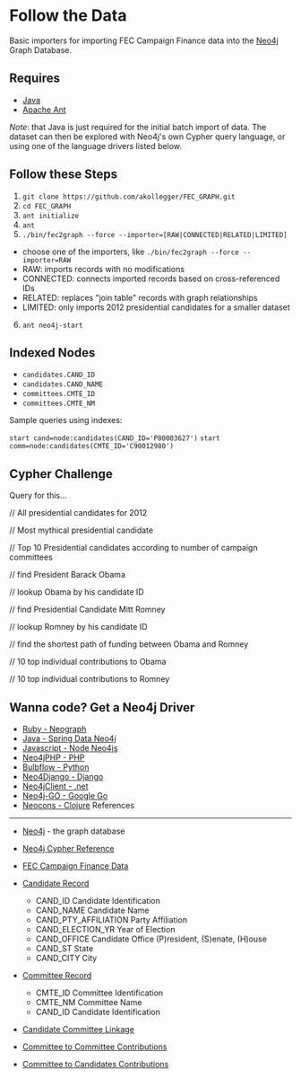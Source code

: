 Follow the Data
===============

Basic importers for importing FEC Campaign Finance data into the [Neo4j](http://neo4j.org) Graph Database.

Requires
--------

- [Java](http://www.oracle.com/us/technologies/java/overview/index.html)
- [Apache Ant](http://ant.apache.org)

*Note*: that Java is just required for the initial batch import of data. The dataset can then 
be explored with Neo4j's own Cypher query language, or using one of the language drivers
listed below.

Follow these Steps
------------------

1. `git clone https://github.com/akollegger/FEC_GRAPH.git`
2. `cd FEC_GRAPH`
3. `ant initialize`
4. `ant`
5. `./bin/fec2graph --force --importer=[RAW|CONNECTED|RELATED|LIMITED]`
  - choose one of the importers, like `./bin/fec2graph --force --importer=RAW`
  - RAW: imports records with no modifications
  - CONNECTED: connects imported records based on cross-referenced IDs
  - RELATED: replaces "join table" records with graph relationships
  - LIMITED: only imports 2012 presidential candidates for a smaller dataset
6. `ant neo4j-start`

Indexed Nodes
-------------

- `candidates.CAND_ID`
- `candidates.CAND_NAME`
- `committees.CMTE_ID`
- `committees.CMTE_NM`

Sample queries using indexes:

`start cand=node:candidates(CAND_ID='P80003627')`
`start comm=node:candidates(CMTE_ID='C90012980')`

Cypher Challenge
----------------

Query for this...

// All presidential candidates for 2012

// Most mythical presidential candidate

// Top 10 Presidential candidates according to number of campaign committees

// find President Barack Obama

// lookup Obama by his candidate ID

// find Presidential Candidate Mitt Romney

// lookup Romney by his candidate ID

// find the shortest path of funding between Obama and Romney

// 10 top individual contributions to Obama

// 10 top individual contributions to Romney


Wanna code? Get a Neo4j Driver
------------------------------

- [Ruby - Neograph](https://github.com/maxdemarzi/neography)
- [Java - Spring Data Neo4j](http://www.springsource.org/spring-data/neo4j)
- [Javascript - Node Neo4js](https://github.com/thingdom/node-neo4j)
- [Neo4jPHP - PHP](https://github.com/jadell/Neo4jPHP/)
- [Bulbflow - Python](http://bulbflow.com)
- [Neo4Django - Django](https://github.com/scholrly/neo4django/)
- [Neo4jClient - .net](http://nuget.org/packages/Neo4jClient/)
- [Neo4j-GO - Google Go](https://github.com/davemeehan/Neo4j-GO)
- [Neocons - Clojure](http://clojureneo4j.info/)
References
----------

- [Neo4j](http://neo4j.org) - the graph database
- [Neo4j Cypher Reference](http://docs.neo4j.org/chunked/milestone/cypher-query-lang.html)
- [FEC Campaign Finance Data](http://www.fec.gov/finance/disclosure/ftpdet.shtml)

- [Candidate Record](http://www.fec.gov/finance/disclosure/metadata/DataDictionaryCandidateMaster.shtml)
  - CAND_ID Candidate Identification
  - CAND_NAME Candidate Name
  - CAND_PTY_AFFILIATION Party Affiliation
  - CAND_ELECTION_YR Year of Election
  - CAND_OFFICE Candidate Office (P)resident, (S)enate, (H)ouse
  - CAND_ST State
  - CAND_CITY City
- [Committee Record](http://www.fec.gov/finance/disclosure/metadata/DataDictionaryCommitteeMaster.shtml)
  - CMTE_ID Committee Identification
  - CMTE_NM Committee Name
  - CAND_ID Candidate Identification
- [Candidate Committee Linkage](http://www.fec.gov/finance/disclosure/metadata/DataDictionaryCandCmteLinkage.shtml)
- [Committee to Committee Contributions](http://www.fec.gov/finance/disclosure/metadata/DataDictionaryCommitteetoCommittee.shtml)
- [Committee to Candidates Contributions](http://www.fec.gov/finance/disclosure/metadata/DataDictionaryContributionstoCandidates.shtml)